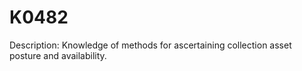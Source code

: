 # K0482
Description: Knowledge of methods for ascertaining collection asset posture and availability.
